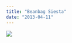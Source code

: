 ```yaml
---
title: "Beanbag Siesta"
date: "2013-04-11"
---
```


![](images/tumblr_inline_mkumenofsF1qz4rgp.jpg)
